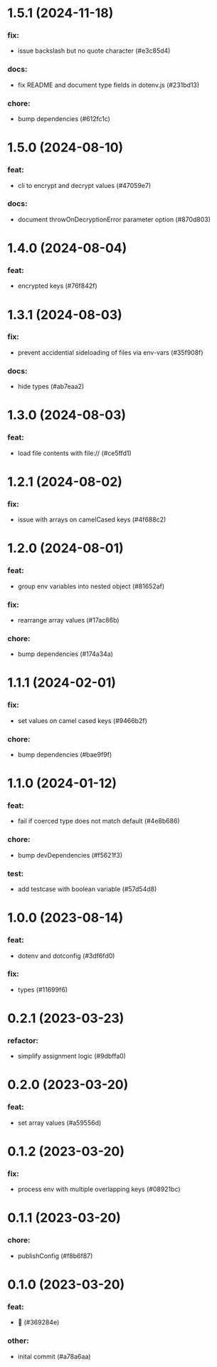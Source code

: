 # 1.5.1 (2024-11-18)

### fix:

- issue backslash but no quote character (#e3c85d4)

### docs:

- fix README and document type fields in dotenv.js (#231bd13)

### chore:

- bump dependencies (#612fc1c)

# 1.5.0 (2024-08-10)

### feat:

- cli to encrypt and decrypt values (#47059e7)

### docs:

- document throwOnDecryptionError parameter option (#870d803)

# 1.4.0 (2024-08-04)

### feat:

- encrypted keys (#76f842f)

# 1.3.1 (2024-08-03)

### fix:

- prevent accidential sideloading of files via env-vars (#35f908f)

### docs:

- hide types (#ab7eaa2)

# 1.3.0 (2024-08-03)

### feat:

- load file contents with file:// (#ce5ffd1)

# 1.2.1 (2024-08-02)

### fix:

- issue with arrays on camelCased keys (#4f688c2)

# 1.2.0 (2024-08-01)

### feat:

- group env variables into nested object (#81652af)

### fix:

- rearrange array values (#17ac86b)

### chore:

- bump dependencies (#174a34a)

# 1.1.1 (2024-02-01)

### fix:

- set values on camel cased keys (#9466b2f)

### chore:

- bump dependencies (#bae9f9f)

# 1.1.0 (2024-01-12)

### feat:

- fail if coerced type does not match default (#4e8b686)

### chore:

- bump devDependencies (#f5621f3)

### test:

- add testcase with boolean variable (#57d54d8)

# 1.0.0 (2023-08-14)

### feat:

- dotenv and dotconfig (#3df6fd0)

### fix:

- types (#11699f6)

# 0.2.1 (2023-03-23)

### refactor:

- simplify assignment logic (#9dbffa0)

# 0.2.0 (2023-03-20)

### feat:

- set array values (#a59556d)

# 0.1.2 (2023-03-20)

### fix:

- process env with multiple overlapping keys (#08921bc)

# 0.1.1 (2023-03-20)

### chore:

- publishConfig (#f8b6f87)

# 0.1.0 (2023-03-20)

### feat:

- 🥳 (#369284e)

### other:

- inital commit (#a78a6aa)
